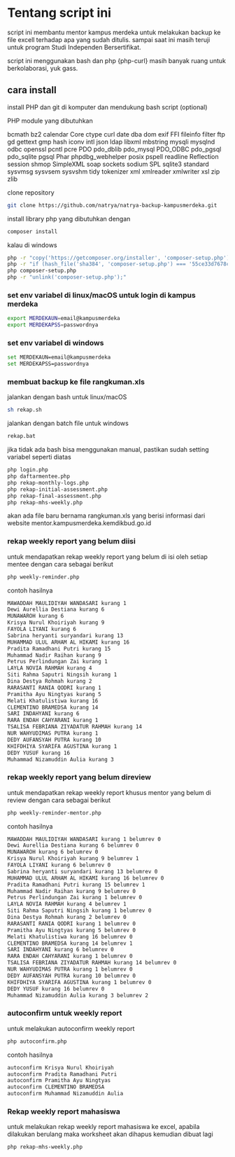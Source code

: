 # Tentang script ini

script ini membantu mentor kampus merdeka untuk melakukan backup ke file excell terhadap apa yang sudah ditulis. sampai saat ini masih teruji untuk program Studi Independen Bersertifikat. 

script ini menggunakan bash dan php {php-curl}
masih banyak ruang untuk berkolaborasi, yuk gass.

## cara install
install PHP dan git di komputer dan mendukung bash script (optional)

PHP module yang dibutuhkan

bcmath
bz2
calendar
Core
ctype
curl
date
dba
dom
exif
FFI
fileinfo
filter
ftp
gd
gettext
gmp
hash
iconv
intl
json
ldap
libxml
mbstring
mysqli
mysqlnd
odbc
openssl
pcntl
pcre
PDO
pdo_dblib
pdo_mysql
PDO_ODBC
pdo_pgsql
pdo_sqlite
pgsql
Phar
phpdbg_webhelper
posix
pspell
readline
Reflection
session
shmop
SimpleXML
soap
sockets
sodium
SPL
sqlite3
standard
sysvmsg
sysvsem
sysvshm
tidy
tokenizer
xml
xmlreader
xmlwriter
xsl
zip
zlib

clone repository

```bash
git clone https://github.com/natrya/natrya-backup-kampusmerdeka.git
```

install library php yang dibutuhkan dengan 

```bash
composer install
```

kalau di windows

```bash
php -r "copy('https://getcomposer.org/installer', 'composer-setup.php');"
php -r "if (hash_file('sha384', 'composer-setup.php') === '55ce33d7678c5a611085589f1f3ddf8b3c52d662cd01d4ba75c0ee0459970c2200a51f492d557530c71c15d8dba01eae') { echo 'Installer verified'; } else { echo 'Installer corrupt'; unlink('composer-setup.php'); } echo PHP_EOL;"
php composer-setup.php
php -r "unlink('composer-setup.php');"
```

### set env variabel di linux/macOS untuk login di kampus merdeka

```bash
export MERDEKAUN=email@kampusmerdeka
export MERDEKAPSS=passwordnya
```

### set env variabel di windows 

```bash
set MERDEKAUN=email@kampusmerdeka
set MERDEKAPSS=passwordnya
```

### membuat backup ke file rangkuman.xls 
jalankan dengan bash untuk linux/macOS

```bash
sh rekap.sh
```

jalankan dengan batch file untuk windows

```bash
rekap.bat
```
jika tidak ada bash bisa menggunakan manual, pastikan sudah setting variabel seperti diatas

```bash
php login.php
php daftarmentee.php
php rekap-monthly-logs.php
php rekap-initial-assessment.php
php rekap-final-assessment.php
php rekap-mhs-weekly.php
```

akan ada file baru bernama rangkuman.xls yang berisi informasi dari website mentor.kampusmerdeka.kemdikbud.go.id

### rekap weekly report yang belum diisi
untuk mendapatkan rekap weekly report yang belum di isi oleh setiap mentee dengan cara sebagai berikut

```bash
php weekly-reminder.php
```

contoh hasilnya

```bash
MAWADDAH MAULIDIYAH WANDASARI kurang 1
Dewi Aurellia Destiana kurang 6
MUNAWAROH kurang 6
Krisya Nurul Khoiriyah kurang 9
FAYOLA LIYANI kurang 6
Sabrina heryanti suryandari kurang 13
MUHAMMAD ULUL ARHAM AL HIKAMI kurang 16
Pradita Ramadhani Putri kurang 15
Muhammad Nadir Raihan kurang 9
Petrus Perlindungan Zai kurang 1
LAYLA NOVIA RAHMAH kurang 4
Siti Rahma Saputri Ningsih kurang 1
Dina Destya Rohmah kurang 2
RARASANTI RANIA QODRI kurang 1
Pramitha Ayu Ningtyas kurang 5
Melati Khatulistiwa kurang 16
CLEMENTINO BRAMEDSA kurang 14
SARI INDAHYANI kurang 6
RARA ENDAH CAHYARANI kurang 1
TSALISA FEBRIANA ZIYADATUR RAHMAH kurang 14
NUR WAHYUDIMAS PUTRA kurang 1
DEDY AUFANSYAH PUTRA kurang 10
KHIFDHIYA SYARIFA AGUSTINA kurang 1
DEDY YUSUF kurang 16
Muhammad Nizamuddin Aulia kurang 3
```


### rekap weekly report yang belum direview
untuk mendapatkan rekap weekly report khusus mentor yang belum di review dengan cara sebagai berikut

```bash
php weekly-reminder-mentor.php
```

contoh hasilnya 

```bash
MAWADDAH MAULIDIYAH WANDASARI kurang 1 belumrev 0
Dewi Aurellia Destiana kurang 6 belumrev 0
MUNAWAROH kurang 6 belumrev 0
Krisya Nurul Khoiriyah kurang 9 belumrev 1
FAYOLA LIYANI kurang 6 belumrev 0
Sabrina heryanti suryandari kurang 13 belumrev 0
MUHAMMAD ULUL ARHAM AL HIKAMI kurang 16 belumrev 0
Pradita Ramadhani Putri kurang 15 belumrev 1
Muhammad Nadir Raihan kurang 9 belumrev 0
Petrus Perlindungan Zai kurang 1 belumrev 0
LAYLA NOVIA RAHMAH kurang 4 belumrev 1
Siti Rahma Saputri Ningsih kurang 1 belumrev 0
Dina Destya Rohmah kurang 2 belumrev 0
RARASANTI RANIA QODRI kurang 1 belumrev 0
Pramitha Ayu Ningtyas kurang 5 belumrev 0
Melati Khatulistiwa kurang 16 belumrev 0
CLEMENTINO BRAMEDSA kurang 14 belumrev 1
SARI INDAHYANI kurang 6 belumrev 0
RARA ENDAH CAHYARANI kurang 1 belumrev 0
TSALISA FEBRIANA ZIYADATUR RAHMAH kurang 14 belumrev 0
NUR WAHYUDIMAS PUTRA kurang 1 belumrev 0
DEDY AUFANSYAH PUTRA kurang 10 belumrev 0
KHIFDHIYA SYARIFA AGUSTINA kurang 1 belumrev 0
DEDY YUSUF kurang 16 belumrev 0
Muhammad Nizamuddin Aulia kurang 3 belumrev 2
```

### autoconfirm untuk weekly report 
untuk melakukan autoconfirm weekly report

```bash
php autoconfirm.php
```

contoh hasilnya

```bash
autoconfirm Krisya Nurul Khoiriyah
autoconfirm Pradita Ramadhani Putri
autoconfirm Pramitha Ayu Ningtyas
autoconfirm CLEMENTINO BRAMEDSA
autoconfirm Muhammad Nizamuddin Aulia
```

### Rekap weekly report mahasiswa 
untuk melakukan rekap weekly report mahasiswa ke excel, 
apabila dilakukan berulang maka worksheet akan dihapus kemudian dibuat lagi 

```bash
php rekap-mhs-weekly.php
```
